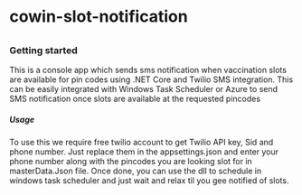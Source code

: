 # cowin-slot-notification
###### 

### Getting started

This is a console app which sends sms notification when vaccination slots are available for pin codes using .NET Core and Twilio SMS integration. This can be easily integrated with Windows Task Scheduler or Azure to send SMS notification once slots are available at the requested pincodes

##### Usage
To use this we require free twilio account to get Twilio API key, Sid and phone number. Just replace them in the appsettings.json and enter your phone number along with the pincodes you are looking slot for in masterData.Json file. Once done, you can use the dll to schedule in windows task scheduler and just wait and relax til you gee notified of slots.
